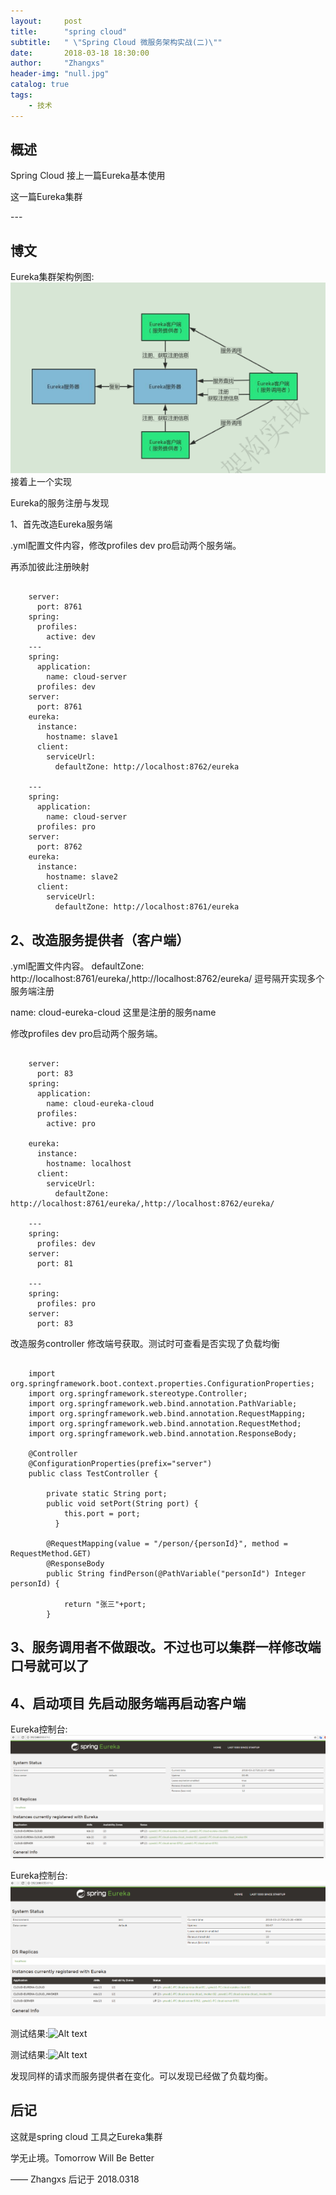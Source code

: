 ```yaml
---
layout:     post
title:      "spring cloud"
subtitle:   " \"Spring Cloud 微服务架构实战(二)\""
date:       2018-03-18 18:30:00
author:     "Zhangxs"
header-img: "null.jpg"
catalog: true
tags:
    - 技术
---
```




## 概述
Spring Cloud
接上一篇Eureka基本使用

这一篇Eureka集群

<p id = "build"></p>
---

## 博文
Eureka集群架构例图: ![Alt text](/img/Eureka_jq.png)
接着上一个实现

Eureka的服务注册与发现


1、首先改造Eureka服务端


.yml配置文件内容，修改profiles dev pro启动两个服务端。

再添加彼此注册映射


```

	server:
	  port: 8761
	spring:
	  profiles:
	    active: dev
	---
	spring:
	  application:
	    name: cloud-server
	  profiles: dev
	server:
	  port: 8761
	eureka:
	  instance:
	    hostname: slave1
	  client:
	    serviceUrl:
	      defaultZone: http://localhost:8762/eureka
	    
	---
	spring:
	  application:
	    name: cloud-server
	  profiles: pro
	server:
	  port: 8762
	eureka:
	  instance:
	    hostname: slave2
	  client:
	    serviceUrl:
	      defaultZone: http://localhost:8761/eureka
```

2、改造服务提供者（客户端）
---

.yml配置文件内容。
defaultZone: http://localhost:8761/eureka/,http://localhost:8762/eureka/ 逗号隔开实现多个服务端注册

name: cloud-eureka-cloud 这里是注册的服务name

修改profiles dev pro启动两个服务端。

```

	server:
	  port: 83
	spring:
	  application:
	    name: cloud-eureka-cloud
	  profiles:
	    active: pro
	    
	eureka:
	  instance:
	    hostname: localhost
	  client:
	    serviceUrl:
	      defaultZone: http://localhost:8761/eureka/,http://localhost:8762/eureka/
      
	---
	spring:
	  profiles: dev
	server:
	  port: 81
	    
	---
	spring:
	  profiles: pro
	server:
	  port: 83   
```

改造服务controller
修改端号获取。测试时可查看是否实现了负载均衡

```

	import org.springframework.boot.context.properties.ConfigurationProperties;
	import org.springframework.stereotype.Controller;
	import org.springframework.web.bind.annotation.PathVariable;
	import org.springframework.web.bind.annotation.RequestMapping;
	import org.springframework.web.bind.annotation.RequestMethod;
	import org.springframework.web.bind.annotation.ResponseBody;
	
	@Controller
	@ConfigurationProperties(prefix="server")
	public class TestController {
		
		private static String port;
		public void setPort(String port) { 
		    this.port = port; 
		  } 
		
		@RequestMapping(value = "/person/{personId}", method = RequestMethod.GET)
		@ResponseBody
		public String findPerson(@PathVariable("personId") Integer personId) {
			
			return "张三"+port;
		}
```

3、服务调用者不做跟改。不过也可以集群一样修改端口号就可以了
---

4、启动项目 先启动服务端再启动客户端
---

Eureka控制台:![Alt text](/img/Eureka_jq8761.png)

Eureka控制台:![Alt text](/img/Eureka_jq8762.png)

测试结果:![Alt text](/img/Eureka-jq1.png)

测试结果:![Alt text](/img/Eureka-jq2.png)

发现同样的请求而服务提供者在变化。可以发现已经做了负载均衡。


## 后记
这就是spring cloud 工具之Eureka集群


学无止境。Tomorrow Will Be Better

—— Zhangxs 后记于 2018.0318
